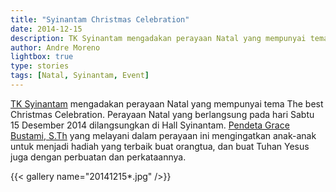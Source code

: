 ```yaml
---
title: "Syinantam Christmas Celebration"
date: 2014-12-15
description: TK Syinantam mengadakan perayaan Natal yang mempunyai tema The best Christmas Celebration. Perayaan Natal yang berlangsung pada hari Sabtu 15 Desember 2014 dilangsungkan di Hall Syinantam.
author: Andre Moreno
lightbox: true
type: stories
tags: [Natal, Syinantam, Event]
---
```


[TK Syinantam](https://www.instagram.com/syinantam_kindergarten) mengadakan perayaan Natal yang mempunyai tema The best Christmas Celebration. Perayaan Natal yang berlangsung pada hari Sabtu 15 Desember 2014 dilangsungkan di Hall Syinantam. [Pendeta Grace Bustami, S.Th](https://www.instagram.com/gracebustami) yang melayani dalam perayaan ini mengingatkan anak-anak untuk menjadi hadiah yang terbaik buat orangtua, dan buat Tuhan Yesus juga dengan perbuatan dan perkataannya.

{{< gallery name="20141215*.jpg" />}}

